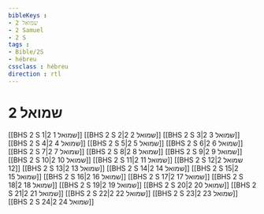 ```yaml
---
bibleKeys : 
- 2 שמואל
- 2 Samuel
- 2 S
tags : 
- Bible/2S
- hébreu
cssclass : hébreu
direction : rtl
---
```


# 2 שמואל

[[BHS 2 S 1|2 שמואל 1]]
[[BHS 2 S 2|2 שמואל 2]]
[[BHS 2 S 3|2 שמואל 3]]
[[BHS 2 S 4|2 שמואל 4]]
[[BHS 2 S 5|2 שמואל 5]]
[[BHS 2 S 6|2 שמואל 6]]
[[BHS 2 S 7|2 שמואל 7]]
[[BHS 2 S 8|2 שמואל 8]]
[[BHS 2 S 9|2 שמואל 9]]
[[BHS 2 S 10|2 שמואל 10]]
[[BHS 2 S 11|2 שמואל 11]]
[[BHS 2 S 12|2 שמואל 12]]
[[BHS 2 S 13|2 שמואל 13]]
[[BHS 2 S 14|2 שמואל 14]]
[[BHS 2 S 15|2 שמואל 15]]
[[BHS 2 S 16|2 שמואל 16]]
[[BHS 2 S 17|2 שמואל 17]]
[[BHS 2 S 18|2 שמואל 18]]
[[BHS 2 S 19|2 שמואל 19]]
[[BHS 2 S 20|2 שמואל 20]]
[[BHS 2 S 21|2 שמואל 21]]
[[BHS 2 S 22|2 שמואל 22]]
[[BHS 2 S 23|2 שמואל 23]]
[[BHS 2 S 24|2 שמואל 24]]
